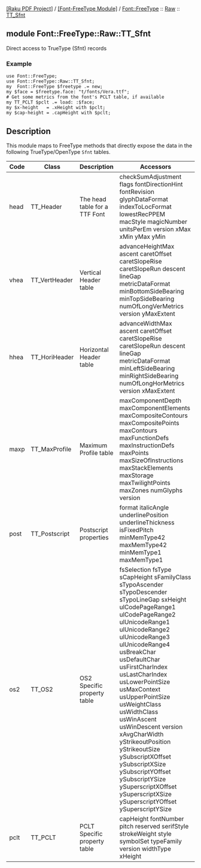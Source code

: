 [[Raku PDF Project]](https://pdf-raku.github.io)
 / [[Font-FreeType Module]](https://pdf-raku.github.io/Font-FreeType-raku)
 / [Font::FreeType](https://pdf-raku.github.io/Font-FreeType-raku/Font/FreeType)
 :: [Raw](https://pdf-raku.github.io/Font-FreeType-raku/Font/FreeType/Raw)
 :: [TT_Sfnt](https://pdf-raku.github.io/Font-FreeType-raku/Font/FreeType/Raw/TT_Sfnt)

module Font::FreeType::Raw::TT_Sfnt
-----------------------------------

Direct access to TrueType (Sfnt) records

### Example

    use Font::FreeType;
    use Font::FreeType::Raw::TT_Sfnt;
    my  Font::FreeType $freetype .= new;
    my $face = $freetype.face: "t/fonts/Vera.ttf";
    # Get some metrics from the font's PCLT table, if available
    my TT_PCLT $pclt .= load: :$face;
    my $x-height   = .xHeight with $pclt;
    my $cap-height = .capHeight with $pclt;

Description
-----------

This module maps to FreeType methods that directly expose the data in the following TrueType/OpenType `Sfnt` tables.

<table class="pod-table">
<thead><tr>
<th>Code</th> <th>Class</th> <th>Description</th> <th>Accessors</th>
</tr></thead>
<tbody>
<tr> <td>head</td> <td>TT_Header</td> <td>The head table for a TTF Font</td> <td>checkSumAdjustment flags fontDirectionHint fontRevision glyphDataFormat indexToLocFormat lowestRecPPEM macStyle magicNumber unitsPerEm version xMax xMin yMax yMin</td> </tr> <tr> <td>vhea</td> <td>TT_VertHeader</td> <td>Vertical Header table</td> <td>advanceHeightMax ascent caretOffset caretSlopeRise caretSlopeRun descent lineGap metricDataFormat minBottomSideBearing minTopSideBearing numOfLongVerMetrics version yMaxExtent</td> </tr> <tr> <td>hhea</td> <td>TT_HoriHeader</td> <td>Horizontal Header table</td> <td>advanceWidthMax ascent caretOffset caretSlopeRise caretSlopeRun descent lineGap metricDataFormat minLeftSideBearing minRightSideBearing numOfLongHorMetrics version xMaxExtent</td> </tr> <tr> <td>maxp</td> <td>TT_MaxProfile</td> <td>Maximum Profile table</td> <td>maxComponentDepth maxComponentElements maxCompositeContours maxCompositePoints maxContours maxFunctionDefs maxInstructionDefs maxPoints maxSizeOfInstructions maxStackElements maxStorage maxTwilightPoints maxZones numGlyphs version</td> </tr> <tr> <td>post</td> <td>TT_Postscript</td> <td>Postscript properties</td> <td>format italicAngle underlinePosition underlineThickness isFixedPitch minMemType42 maxMemType42 minMemType1 maxMemType1</td> </tr> <tr> <td>os2</td> <td>TT_OS2</td> <td>OS2 Specific property table</td> <td>fsSelection fsType sCapHeight sFamilyClass sTypoAscender sTypoDescender sTypoLineGap sxHeight ulCodePageRange1 ulCodePageRange2 ulUnicodeRange1 ulUnicodeRange2 ulUnicodeRange3 ulUnicodeRange4 usBreakChar usDefaultChar usFirstCharIndex usLastCharIndex usLowerPointSize usMaxContext usUpperPointSize usWeightClass usWidthClass usWinAscent usWinDescent version xAvgCharWidth yStrikeoutPosition yStrikeoutSize ySubscriptXOffset ySubscriptXSize ySubscriptYOffset ySubscriptYSize ySuperscriptXOffset ySuperscriptXSize ySuperscriptYOffset ySuperscriptYSize</td> </tr> <tr> <td>pclt</td> <td>TT_PCLT</td> <td>PCLT Specific property table</td> <td>capHeight fontNumber pitch reserved serifStyle strokeWeight style symbolSet typeFamily version widthType xHeight</td> </tr>
</tbody>
</table>

